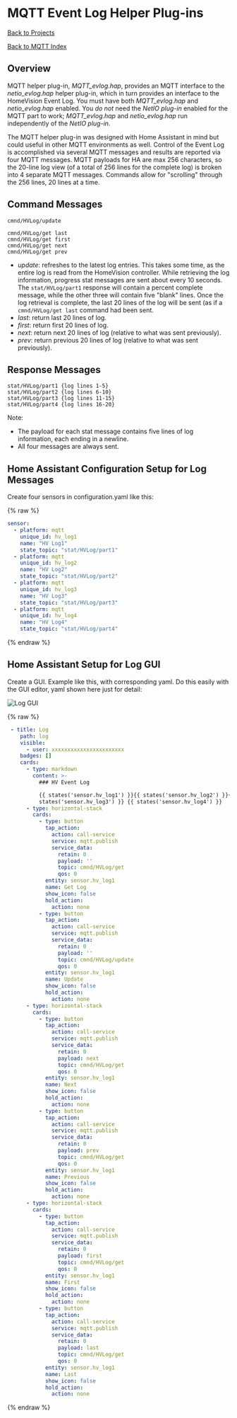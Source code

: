 # MQTT Event Log Helper Plug-ins

[Back to Projects](/index)

[Back to MQTT Index](/MQTT/MQTT_index)

## Overview

MQTT helper plug-in, *MQTT_evlog.hap*,
provides an MQTT interface to the *netio_evlog.hap* helper plug-in,
which in turn provides an interface to the HomeVision Event Log.
You must have both *MQTT_evlog.hap* and *netio_evlog.hap* enabled.
You *do not* need the *NetIO plug-in* enabled for the MQTT part to work;
*MQTT_evlog.hap* and *netio_evlog.hap* run independently of the *NetIO plug-in*.

The MQTT helper plug-in was designed with Home Assistant in mind but could useful in other MQTT environments as well.
Control of the Event Log is accomplished via several MQTT messages and results are reported via four MQTT messages. MQTT payloads for HA are max 256 characters, so the 20-line log view (of a total of 256 lines for the complete log) is broken into 4 separate MQTT messages.
Commands allow for "scrolling" through the 256 lines, 20 lines at a time.

## Command Messages

```
cmnd/HVLog/update

cmnd/HVLog/get last
cmnd/HVLog/get first
cmnd/HVLog/get next
cmnd/HVLog/get prev
```
* *update*: refreshes to the latest log entries. This takes some time, as the entire log is read from the HomeVision controller. While retrieving the log information, progress stat messages are sent about every 10 seconds. The ```stat/HVLog/part1``` response will
contain a percent complete message, while the other three will contain five "blank" lines. 
Once the log retrieval is complete, the last 20 lines of the log will be sent (as if a ```cmnd/HVLog/get last``` command had been sent.
* *last*: return last 20 lines of log. 
* *first*: return first 20 lines of log. 
* *next*: return next 20 lines of log (relative to what was sent previously). 
* *prev*: return previous 20 lines of log (relative to what was sent previously). 

## Response Messages

```
stat/HVLog/part1 {log lines 1-5}
stat/HVLog/part2 {log lines 6-10}
stat/HVLog/part3 {log lines 11-15}
stat/HVLog/part4 {log lines 16-20}
```

Note:
* The payload for each stat message contains five lines of log information, each ending in a newline.
* All four messages are always sent.

## Home Assistant Configuration Setup for Log Messages

Create four sensors in configuration.yaml like this:

{% raw %}
``` yaml
sensor:
  - platform: mqtt
    unique_id: hv_log1
    name: "HV Log1"
    state_topic: "stat/HVLog/part1"
  - platform: mqtt
    unique_id: hv_log2
    name: "HV Log2"
    state_topic: "stat/HVLog/part2"
  - platform: mqtt
    unique_id: hv_log3
    name: "HV Log3"
    state_topic: "stat/HVLog/part3"
  - platform: mqtt
    unique_id: hv_log4
    name: "HV Log4"
    state_topic: "stat/HVLog/part4"
```
{% endraw %}

## Home Assistant Setup for Log GUI

Create a GUI. Example like this,
with corresponding yaml. Do this easily with the GUI editor, yaml shown here just for detail:

![Log GUI](HV_Log_GUI.gif)

{% raw %}
``` yaml
 - title: Log
    path: log
    visible:
      - user: xxxxxxxxxxxxxxxxxxxxxxx
    badges: []
    cards:
      - type: markdown
        content: >-
          ### HV Event Log

          {{ states('sensor.hv_log1') }}{{ states('sensor.hv_log2') }}{{
          states('sensor.hv_log3') }} {{ states('sensor.hv_log4') }} 
      - type: horizontal-stack
        cards:
          - type: button
            tap_action:
              action: call-service
              service: mqtt.publish
              service_data:
                retain: 0
                payload: ''
                topic: cmnd/HVLog/get
                qos: 0
            entity: sensor.hv_log1
            name: Get Log
            show_icon: false
            hold_action:
              action: none
          - type: button
            tap_action:
              action: call-service
              service: mqtt.publish
              service_data:
                retain: 0
                payload: ''
                topic: cmnd/HVLog/update
                qos: 0
            entity: sensor.hv_log1
            name: Update
            show_icon: false
            hold_action:
              action: none
      - type: horizontal-stack
        cards:
          - type: button
            tap_action:
              action: call-service
              service: mqtt.publish
              service_data:
                retain: 0
                payload: next
                topic: cmnd/HVLog/get
                qos: 0
            entity: sensor.hv_log1
            name: Next
            show_icon: false
            hold_action:
              action: none
          - type: button
            tap_action:
              action: call-service
              service: mqtt.publish
              service_data:
                retain: 0
                payload: prev
                topic: cmnd/HVLog/get
                qos: 0
            entity: sensor.hv_log1
            name: Previous
            show_icon: false
            hold_action:
              action: none
      - type: horizontal-stack
        cards:
          - type: button
            tap_action:
              action: call-service
              service: mqtt.publish
              service_data:
                retain: 0
                payload: first
                topic: cmnd/HVLog/get
                qos: 0
            entity: sensor.hv_log1
            name: First
            show_icon: false
            hold_action:
              action: none
          - type: button
            tap_action:
              action: call-service
              service: mqtt.publish
              service_data:
                retain: 0
                payload: last
                topic: cmnd/HVLog/get
                qos: 0
            entity: sensor.hv_log1
            name: Last
            show_icon: false
            hold_action:
              action: none
```
{% endraw %}
